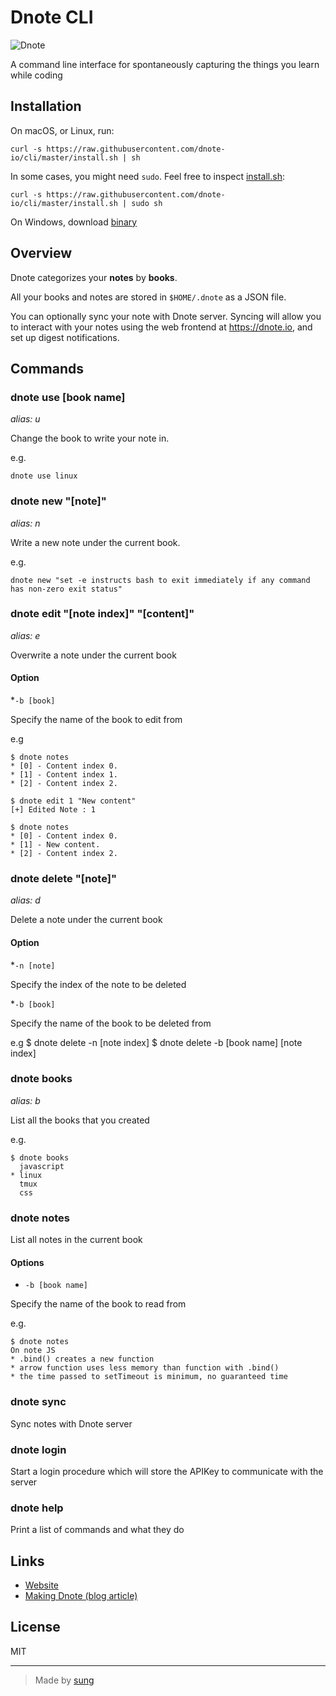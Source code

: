 # Dnote CLI

![Dnote](assets/main.png)

A command line interface for spontaneously capturing the things you learn while coding

## Installation

On macOS, or Linux, run:

    curl -s https://raw.githubusercontent.com/dnote-io/cli/master/install.sh | sh

In some cases, you might need `sudo`. Feel free to inspect [install.sh](https://github.com/dnote-io/cli/blob/master/install.sh):

    curl -s https://raw.githubusercontent.com/dnote-io/cli/master/install.sh | sudo sh

On Windows, download [binary](https://github.com/dnote-io/cli/releases)

## Overview

Dnote categorizes your **notes** by **books**.

All your books and notes are stored in `$HOME/.dnote` as a JSON file.

You can optionally sync your note with Dnote server. Syncing will allow you to interact with your notes using the web frontend at https://dnote.io, and set up digest notifications.

## Commands

### dnote use [book name]
*alias: u*

Change the book to write your note in.

e.g.

    dnote use linux

### dnote new "[note]"
*alias: n*

Write a new note under the current book.

e.g.

    dnote new "set -e instructs bash to exit immediately if any command has non-zero exit status"

### dnote edit "[note index]" "[content]"
*alias: e*

Overwrite a note under the current book

#### Option
*`-b [book]`

Specify the name of the book to edit from

e.g

    $ dnote notes
    * [0] - Content index 0.
    * [1] - Content index 1.
    * [2] - Content index 2.

    $ dnote edit 1 "New content"
    [+] Edited Note : 1 

    $ dnote notes
    * [0] - Content index 0.
    * [1] - New content.
    * [2] - Content index 2.

### dnote delete "[note]"
*alias: d*

Delete a note under the current book

#### Option
*`-n [note]`

Specify the index of the note to be deleted

*`-b [book]`

Specify the name of the book to be deleted from

e.g 
    $ dnote delete -n [note index]
    $ dnote delete -b [book name] [note index]

 
### dnote books
*alias: b*

List all the books that you created

e.g.

    $ dnote books
      javascript
    * linux
      tmux
      css

### dnote notes

List all notes in the current book

#### Options

* `-b [book name]`

Specify the name of the book to read from

e.g.

    $ dnote notes
    On note JS
    * .bind() creates a new function
    * arrow function uses less memory than function with .bind()
    * the time passed to setTimeout is minimum, no guaranteed time

### dnote sync

Sync notes with Dnote server

### dnote login

Start a login procedure which will store the APIKey to communicate with the server

### dnote help

Print a list of commands and what they do

## Links

* [Website](https://dnote.io)
* [Making Dnote (blog article)](https://sungwoncho.io/making-dnote/)

## License

MIT

-------

> Made by [sung](https://sungwoncho.io)
